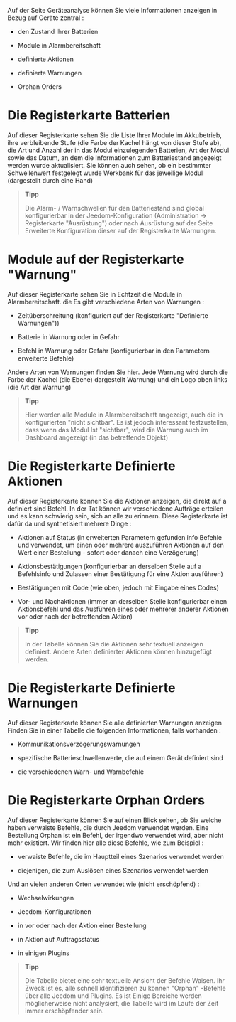 Auf der Seite Geräteanalyse können Sie viele Informationen anzeigen
in Bezug auf Geräte zentral :

-   den Zustand Ihrer Batterien

-   Module in Alarmbereitschaft

-   definierte Aktionen

-   definierte Warnungen

-   Orphan Orders

Die Registerkarte Batterien 
==================

Auf dieser Registerkarte sehen Sie die Liste Ihrer Module im Akkubetrieb,
ihre verbleibende Stufe (die Farbe der Kachel hängt von dieser Stufe ab), die
Art und Anzahl der in das Modul einzulegenden Batterien, Art der
Modul sowie das Datum, an dem die Informationen zum Batteriestand angezeigt werden
wurde aktualisiert. Sie können auch sehen, ob ein bestimmter Schwellenwert festgelegt wurde
Werkbank für das jeweilige Modul (dargestellt durch eine Hand)

> **Tipp**
>
> Die Alarm- / Warnschwellen für den Batteriestand sind
> global konfigurierbar in der Jeedom-Konfiguration
> (Administration → Registerkarte "Ausrüstung") oder nach Ausrüstung auf der Seite
> Erweiterte Konfiguration dieser auf der Registerkarte Warnungen.

Module auf der Registerkarte &quot;Warnung&quot; 
==========================

Auf dieser Registerkarte sehen Sie in Echtzeit die Module in Alarmbereitschaft. die
Es gibt verschiedene Arten von Warnungen :

-   Zeitüberschreitung (konfiguriert auf der Registerkarte "Definierte Warnungen"))

-   Batterie in Warnung oder in Gefahr

-   Befehl in Warnung oder Gefahr (konfigurierbar in den Parametern
    erweiterte Befehle)

Andere Arten von Warnungen finden Sie hier.
Jede Warnung wird durch die Farbe der Kachel (die Ebene) dargestellt
Warnung) und ein Logo oben links (die Art der Warnung)

> **Tipp**
>
> Hier werden alle Module in Alarmbereitschaft angezeigt, auch die in konfigurierten
> "nicht sichtbar". Es ist jedoch interessant festzustellen, dass wenn das Modul
> Ist &quot;sichtbar&quot;, wird die Warnung auch im Dashboard angezeigt (in
> das betreffende Objekt)

Die Registerkarte Definierte Aktionen 
=========================

Auf dieser Registerkarte können Sie die Aktionen anzeigen, die direkt auf a definiert sind
Befehl. In der Tat können wir verschiedene Aufträge erteilen und es
kann schwierig sein, sich an alle zu erinnern. Diese Registerkarte ist dafür da
und synthetisiert mehrere Dinge :

-   Aktionen auf Status (in erweiterten Parametern gefunden
    info Befehle und verwendet, um einen oder mehrere auszuführen
    Aktionen auf den Wert einer Bestellung - sofort oder danach
    eine Verzögerung)

-   Aktionsbestätigungen (konfigurierbar an derselben Stelle auf a
    Befehlsinfo und Zulassen einer Bestätigung für
    eine Aktion ausführen)

-   Bestätigungen mit Code (wie oben, jedoch mit
    Eingabe eines Codes)

-   Vor- und Nachaktionen (immer an derselben Stelle konfigurierbar
    einen Aktionsbefehl und das Ausführen eines oder mehrerer anderer
    Aktionen vor oder nach der betreffenden Aktion)

> **Tipp**
>
> In der Tabelle können Sie die Aktionen sehr textuell anzeigen
> definiert. Andere Arten definierter Aktionen können hinzugefügt werden.

Die Registerkarte Definierte Warnungen 
=========================

Auf dieser Registerkarte können Sie alle definierten Warnungen anzeigen
Finden Sie in einer Tabelle die folgenden Informationen, falls vorhanden :

-   Kommunikationsverzögerungswarnungen

-   spezifische Batterieschwellenwerte, die auf einem Gerät definiert sind

-   die verschiedenen Warn- und Warnbefehle

Die Registerkarte Orphan Orders 
=============================

Auf dieser Registerkarte können Sie auf einen Blick sehen, ob Sie welche haben
verwaiste Befehle, die durch Jeedom verwendet werden. Eine Bestellung
Orphan ist ein Befehl, der irgendwo verwendet wird, aber nicht mehr existiert.
Wir finden hier alle diese Befehle, wie zum Beispiel :

-   verwaiste Befehle, die im Hauptteil eines Szenarios verwendet werden

-   diejenigen, die zum Auslösen eines Szenarios verwendet werden

Und an vielen anderen Orten verwendet wie (nicht erschöpfend) :

-   Wechselwirkungen

-   Jeedom-Konfigurationen

-   in vor oder nach der Aktion einer Bestellung

-   in Aktion auf Auftragsstatus

-   in einigen Plugins

> **Tipp**
>
> Die Tabelle bietet eine sehr textuelle Ansicht der Befehle
> Waisen. Ihr Zweck ist es, alle schnell identifizieren zu können
> &quot;Orphan&quot; -Befehle über alle Jeedom und Plugins. Es ist
> Einige Bereiche werden möglicherweise nicht analysiert, die Tabelle wird
> im Laufe der Zeit immer erschöpfender sein.
